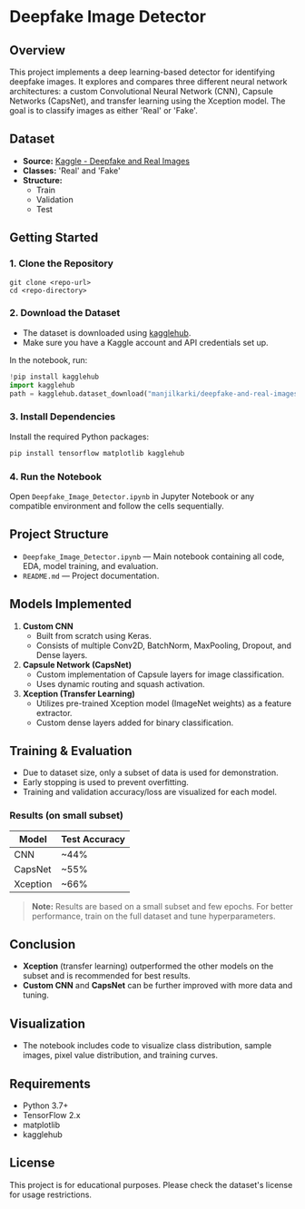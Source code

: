 # Deepfake Image Detector

## Overview
This project implements a deep learning-based detector for identifying deepfake images. It explores and compares three different neural network architectures: a custom Convolutional Neural Network (CNN), Capsule Networks (CapsNet), and transfer learning using the Xception model. The goal is to classify images as either 'Real' or 'Fake'.

## Dataset
- **Source:** [Kaggle - Deepfake and Real Images](https://www.kaggle.com/datasets/manjilkarki/deepfake-and-real-images)
- **Classes:** 'Real' and 'Fake'
- **Structure:**
  - Train
  - Validation
  - Test

## Getting Started

### 1. Clone the Repository
```
git clone <repo-url>
cd <repo-directory>
```

### 2. Download the Dataset
- The dataset is downloaded using [kagglehub](https://github.com/Kaggle/kagglehub).
- Make sure you have a Kaggle account and API credentials set up.

In the notebook, run:
```python
!pip install kagglehub
import kagglehub
path = kagglehub.dataset_download("manjilkarki/deepfake-and-real-images")
```

### 3. Install Dependencies
Install the required Python packages:
```bash
pip install tensorflow matplotlib kagglehub
```

### 4. Run the Notebook
Open `Deepfake_Image_Detector.ipynb` in Jupyter Notebook or any compatible environment and follow the cells sequentially.

## Project Structure
- `Deepfake_Image_Detector.ipynb` — Main notebook containing all code, EDA, model training, and evaluation.
- `README.md` — Project documentation.

## Models Implemented
1. **Custom CNN**
   - Built from scratch using Keras.
   - Consists of multiple Conv2D, BatchNorm, MaxPooling, Dropout, and Dense layers.
2. **Capsule Network (CapsNet)**
   - Custom implementation of Capsule layers for image classification.
   - Uses dynamic routing and squash activation.
3. **Xception (Transfer Learning)**
   - Utilizes pre-trained Xception model (ImageNet weights) as a feature extractor.
   - Custom dense layers added for binary classification.

## Training & Evaluation
- Due to dataset size, only a subset of data is used for demonstration.
- Early stopping is used to prevent overfitting.
- Training and validation accuracy/loss are visualized for each model.

### Results (on small subset)
| Model     | Test Accuracy |
|-----------|---------------|
| CNN       | ~44%          |
| CapsNet   | ~55%          |
| Xception  | ~66%          |

> **Note:** Results are based on a small subset and few epochs. For better performance, train on the full dataset and tune hyperparameters.

## Conclusion
- **Xception** (transfer learning) outperformed the other models on the subset and is recommended for best results.
- **Custom CNN** and **CapsNet** can be further improved with more data and tuning.

## Visualization
- The notebook includes code to visualize class distribution, sample images, pixel value distribution, and training curves.

## Requirements
- Python 3.7+
- TensorFlow 2.x
- matplotlib
- kagglehub

## License
This project is for educational purposes. Please check the dataset's license for usage restrictions. 